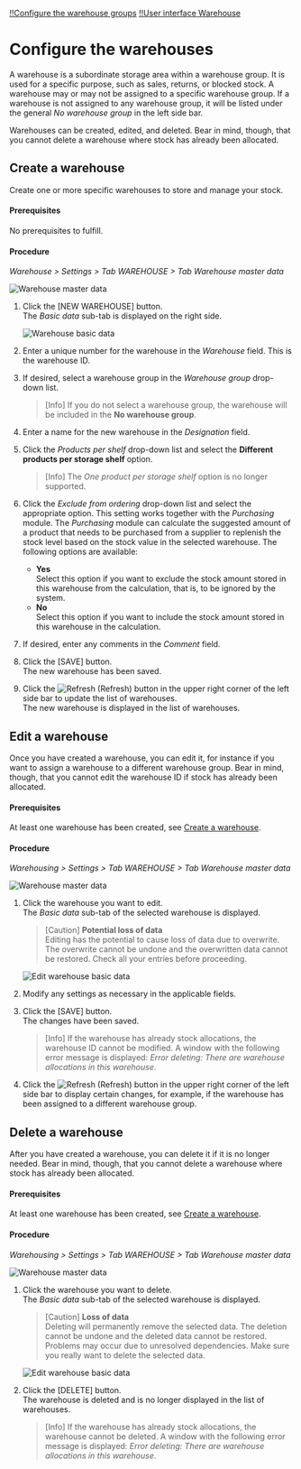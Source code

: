 [!!Configure the warehouse groups](./01_ConfigureWarehouseGroups.md)
[!!User interface Warehouse](../UserInterface/03a_Warehouse.md)

# Configure the warehouses

A warehouse is a subordinate storage area within a warehouse group. It is used for a specific purpose, such as sales, returns, or blocked stock. A warehouse may or may not be assigned to a specific warehouse group. If a warehouse is not assigned to any warehouse group, it will be listed under the general *No warehouse group* in the left side bar.

Warehouses can be created, edited, and deleted. Bear in mind, though, that you cannot delete a warehouse where stock has already been allocated.

[comment]: <> (Julian: Stimmt das so?)

[comment]: <> (Julian: Gibt es eigentlich einen speziellen Grund, warum ich ein Warehouse keiner Warehouse group zuordnen sollte? Was hat das für Auswirkungen?)



## Create a warehouse

Create one or more specific warehouses to store and manage your stock.

#### Prerequisites

No prerequisites to fulfill.

#### Procedure

*Warehouse > Settings > Tab WAREHOUSE > Tab Warehouse master data*

![Warehouse master data](../../Assets/Screenshots/RetailSuiteWarehousing/Settings/Warehouse/WarehouseMasterData/WarehouseMasterData.png "[Warehouse master data]")

1. Click the [NEW WAREHOUSE] button.   
    The *Basic data* sub-tab is displayed on the right side.

     ![Warehouse basic data](../../Assets/Screenshots/RetailSuiteWarehousing/Settings/Warehouse/WarehouseMasterData/WarehouseBasicData.png "[Warehouse basic data]")

2. Enter a unique number for the warehouse in the *Warehouse* field. This is the warehouse ID.

3. If desired, select a warehouse group in the *Warehouse group* drop-down list.  
    
    > [Info] If you do not select a warehouse group, the warehouse will be included in the **No warehouse group**.

4. Enter a name for the new warehouse in the *Designation* field.

5. Click the *Products per shelf* drop-down list and select the **Different products per storage shelf** option.  

    > [Info] The *One product per storage shelf* option is no longer supported.
        
[comment]: <> (One product per storage shelf ignorieren; aktuell bei keinem Kunden benutzt und und Probleme beim Anlegen der Lagerfächer. Warehouse planning can be ignored, as it is no longer developed and has no effect.)

6. Click the *Exclude from ordering* drop-down list and select the appropriate option. This setting works together with the *Purchasing* module. The *Purchasing* module can calculate the suggested amount of a product that needs to be purchased from a supplier to replenish the stock level based on the stock value in the selected warehouse. The following options are available: 

    - **Yes**  
        Select this option if you want to exclude the stock amount stored in this warehouse from the calculation, that is, to be ignored by the system.
    - **No**   
        Select this option if you want to include the stock amount stored in this warehouse in the calculation.
   
7. If desired, enter any comments in the *Comment* field.

8. Click the [SAVE] button.  
    The new warehouse has been saved.
    
9. Click the ![Refresh](../../Assets/Icons/Refresh01.png "[Refresh Icon]") (Refresh) button in the upper right corner of the left side bar to update the list of warehouses.   
    The new warehouse is displayed in the list of warehouses.



## Edit a warehouse

Once you have created a warehouse, you can edit it, for instance if you want to assign a warehouse to a different warehouse group. Bear in mind, though, that you cannot edit the warehouse ID if stock has already been allocated.

[comment]: <> (Stimmt das so?)

#### Prerequisites

At least one warehouse has been created, see [Create a warehouse](#create-a-warehouse).

#### Procedure

*Warehousing > Settings > Tab WAREHOUSE > Tab Warehouse master data*

![Warehouse master data](../../Assets/Screenshots/RetailSuiteWarehousing/Settings/Warehouse/WarehouseMasterData/WarehouseMasterData.png "[Warehouse master data]")

1. Click the warehouse you want to edit.  
    The *Basic data* sub-tab of the selected warehouse is displayed.

    > [Caution] **Potential loss of data**   
    Editing has the potential to cause loss of data due to overwrite. The overwrite cannot be undone and the overwritten data cannot be restored. Check all your entries before proceeding.

    ![Edit warehouse basic data](../../Assets/Screenshots/RetailSuiteWarehousing/Settings/Warehouse/WarehouseMasterData/EditWarehouseBasicData.png "[Edit warehouse basic data]")

2. Modify any settings as necessary in the applicable fields.  

3. Click the [SAVE] button.  
    The changes have been saved.

    > [Info] If the warehouse has already stock allocations, the warehouse ID cannot be modified. A window with the following error message is displayed: *Error deleting: There are warehouse allocations in this warehouse*. 

4. Click the ![Refresh](../../Assets/Icons/Refresh01.png "[Refresh Icon]") (Refresh) button in the upper right corner of the left side bar to display certain changes, for example, if the warehouse has been assigned to a different warehouse group.   
    


## Delete a warehouse

After you have created a warehouse, you can delete it if it is no longer needed. Bear in mind, though, that you cannot delete a warehouse where stock has already been allocated.

#### Prerequisites

At least one warehouse has been created, see [Create a warehouse](#create-a-warehouse).

#### Procedure

*Warehousing > Settings > Tab WAREHOUSE > Tab Warehouse master data*

![Warehouse master data](../../Assets/Screenshots/RetailSuiteWarehousing/Settings/Warehouse/WarehouseMasterData/WarehouseMasterData.png "[Warehouse master data]")

1. Click the warehouse you want to delete.  
    The *Basic data* sub-tab of the selected warehouse is displayed.

    > [Caution] **Loss of data**  
    Deleting will permanently remove the selected data. The deletion cannot be undone and the deleted data cannot be restored. Problems may occur due to unresolved dependencies. Make sure you really want to delete the selected data.

    ![Edit warehouse basic data](../../Assets/Screenshots/RetailSuiteWarehousing/Settings/Warehouse/WarehouseMasterData/EditWarehouseBasicData.png "[Edit warehouse basic data]")
    
2. Click the [DELETE] button.  
    The warehouse is deleted and is no longer displayed in the list of warehouses.
    
    > [Info] If the warehouse has already stock allocations, the warehouse cannot be deleted. A window with the following error message is displayed: *Error deleting: There are warehouse allocations in this warehouse*. 
